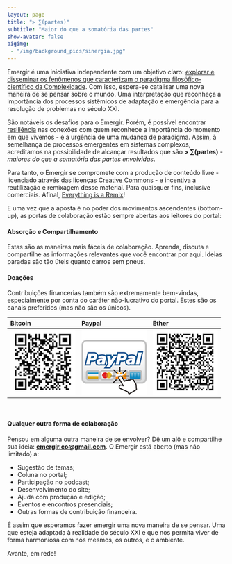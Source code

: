 ```yaml
---
layout: page
title: "> ∑(partes)"
subtitle: "Maior do que a somatória das partes"
show-avatar: false
bigimg:
 - "/img/background_pics/sinergia.jpg"
---
```


Emergir é uma iniciativa independente com um objetivo claro: [explorar e disseminar os fenômenos que caracterizam o paradigma filosófico-científico da Complexidade](https://emergir.github.io/2017-10-16-Por-que-Emergir/). Com isso, espera-se catalisar uma nova maneira de se pensar sobre o mundo. Uma interpretação que reconheça a importância dos processos sistêmicos de adaptação e emergência para a resolução de problemas no século XXI.

São notáveis os desafios para o Emergir. Porém, é possível encontrar [resiliência](https://pt.wikipedia.org/wiki/Resili%C3%AAncia) nas conexões com quem reconhece a importância do momento em que vivemos - e a urgência de uma mudança de paradigma. Assim, à semelhança de processos emergentes em sistemas complexos, acreditamos na possibilidade de alcançar resultados que são **> ∑(partes)** - *maiores do que a somatória das partes envolvidas*.

Para tanto, o Emergir se compromete com a produção de conteúdo livre - licenciado através das licenças [Creative Commons](https://br.creativecommons.org/) - e incentiva a reutilização e remixagem desse material. Para quaisquer fins, inclusive comerciais. Afinal, [Everything is a Remix](http://www.everythingisaremix.info/)!

E uma vez que a aposta é no poder dos movimentos ascendentes (bottom-up), as portas de colaboração estão sempre abertas aos leitores do portal:

#### Absorção e Compartilhamento 

Estas são as maneiras mais fáceis de colaboração. Aprenda, discuta e compartilhe as informações relevantes que você encontrar por aqui. Ideias paradas são tão úteis quanto carros sem pneus.

#### Doações

Contribuições financerias também são extremamente bem-vindas, especialmente por conta do caráter não-lucrativo do portal. Estes são os canais preferidos (mas não são os únicos).

| Bitcoin | Paypal | Ether |
| :------ |:--- | :--- |
| ![Bitcoin](/img/emergir_bitcoin_small.png) | [![Paypal](/img/Paypal.png)](https://www.paypal.me/emergir/) | ![Ether](/img/emergir_ether_small.png) | 

<br>

#### Qualquer outra forma de colaboração

Pensou em alguma outra maneira de se envolver? Dê um alô e compartilhe sua ideia: **emergir.co@gmail.com**. O Emergir está aberto (mas não limitado) a:
  * Sugestão de temas;
  * Coluna no portal;
  * Participação no podcast;
  * Desenvolvimento do site;
  * Ajuda com produção e edição;
  * Eventos e encontros presenciais;
  * Outras formas de contribuição financeira.
  
É assim que esperamos fazer emergir uma nova maneira de se pensar. Uma que esteja adaptada à realidade do século XXI e que nos permita viver de forma harmoniosa com nós mesmos, os outros, e o ambiente.

Avante, em rede!


